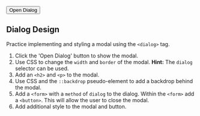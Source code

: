 <main class="container">
  <button id="open" class="btn">Open Dialog</button>
  
  <dialog id="dialog">
    <h2>Alert </h2>
    <p> You may close this modal </p>
    <form method="dialog">
      <button class="button"> OK</button>
    </form>
  </dialog>
</main>
<div class="instructions">

## Dialog Design

Practice implementing and styling a modal using the `<dialog>` tag.
 
1. Click the 'Open Dialog' button to show the modal.
1. Use CSS to change the `width` and `border` of the modal. **Hint:** The `dialog` selector can be used. 
1. Add an `<h2>` and `<p>` to the modal. 
1. Use CSS and the `::backdrop` pseudo-element to add a backdrop behind the modal.
1. Add a `<form>` with a `method` of `dialog` to the dialog. Within the `<form>` add a `<button>`. This will allow the user to close the modal.
1. Add additional style to the modal and button. 